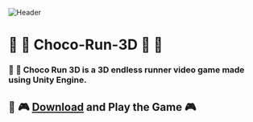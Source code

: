 ![Header](assets/images/demo.gif)

# :runner: :doughnut: Choco-Run-3D :doughnut: :runner:
### :runner: :chocolate_bar: Choco Run 3D is a 3D endless runner video game made using Unity Engine.

## :running: :video_game: [Download](https://github.com/Nish-mitha/Choco-Run-3D/raw/main/APP/CHOCORUN.exe) and Play the Game :video_game:
